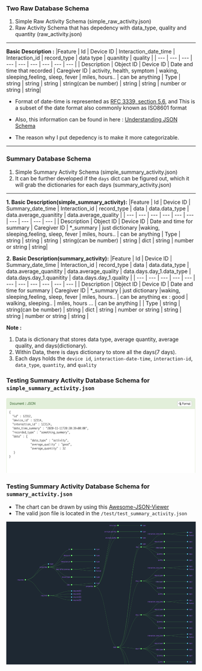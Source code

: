 ### Two Raw Database Schema
1. Simple Raw Activity Schema (simple_raw_activity.json)
2. Raw Activity Schema that has depedency with data_type, quality and quantity (raw_activity.json)
----
**Basic Description :** 
|Feature      |       Id      | Device ID | Interaction_date_time       | Interaction_id | record_type             | data type | quanitity | quality |
| ---         |      ---      | ---       | ---                         |      ---       |   ---                     | ---       | ---       | ---     |
| Description | Object ID     | Device ID | Date and time that recorded | Caregiver ID   | activity, health, symptom | waking, sleeping,feeling, sleep, fever | miles, hours.. | can be anything 
| Type        | string       | string | string | string(can be number) | string | string | number or string | string|

* Format of date-time is represented as [RFC 3339, section 5.6](https://json-schema.org/draft/2019-09/json-schema-validation.html), and This is a subset of the date format also commonly known as ISO8601 format

* Also, this information can be found in here : [Understanding JSON Schema](https://json-schema.org/understanding-json-schema/UnderstandingJSONSchema.pdf)

* The reason why I put depedency is to make it more categorizable.

----
### Summary Database Schema
1. Simple Summary Activity Schema (simple_summary_activity.json)
2. It can be further developed if the ``days`` dict can be figured out, which it will grab the dictionaries for each days (summary_activity.json)
----

**1. Basic Description(simple_summary_activity):**
|Feature      |       Id      | Device ID | Summary_date_time       | Interaction_id | record_type             | data  | data.data_type | data.average_quanitity | data.average_quality |
| ---         |      ---      | ---       | ---                     |      ---       |   ---                     | ---       | ---       | ---     | --- |
| Description | Object ID     | Device ID | Date and time for summary | Caregiver ID   | *_summary | just dictionary |waking, sleeping,feeling, sleep, fever | miles, hours.. | can be anything 
| Type        | string       | string | string | string(can be number) | string | dict | string | number or string | string|

**2. Basic Description(summary_activity):**
|Feature      |       Id      | Device ID | Summary_date_time       | Interaction_id | record_type             | data  | data.data_type | data.average_quanitity | data.average_quality  |  data.days.day_1.data_type | data.days.day_1.quanitity | data.days.day_1.quality |
| ---         |      ---      | ---       | ---       | ---     | --- | --- | --- | --- | --- | --- |
| Description | Object ID     | Device ID | Date and time for summary | Caregiver ID   | *_summary | just dictionary |waking, sleeping,feeling, sleep, fever | miles, hours.. | can be anything ex : good | walking, sleeping.. | miles, hours ... | can be anything |
| Type        | string   | string(can be number) | string | dict | string | number or string | string | string | number or string | string |

**Note :**
1. Data is dictionary that stores data type, average quantity, average quality, and days(dictionary).
2. Within Data, there is days dictionary to store all the days(7 days).
3. Each days holds the ``device id``, ``interaction-date-time``, ``interaction-id``, ``data_type``, ``quantity``, and ``quality``

### Testing Summary Activity Database Schema for ``simple_summary_activity.json``
<p align = "center">
  <img src="./img/test.png" width = "700" height = "200" >
</p>

### Testing Summary Activity Database Schema for ``summary_activity.json``
* The chart can be drawn by using this [Awesome-JSON-Viewer](https://github.com/rbrahul/Awesome-JSON-Viewer)
* The valid json file is located in the ``/test/test_summary_activity.json``
<p align = "center">
  <img src="./img/summary_activity.png" width = "600" height = "380" >
</p>
